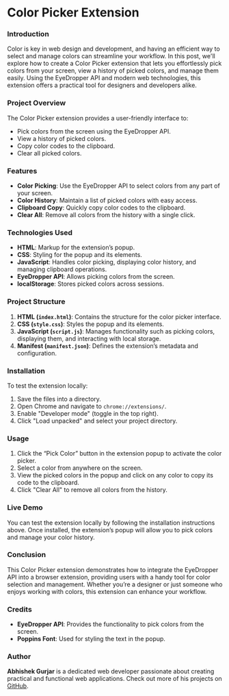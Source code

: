 # Color Picker Extension

### Introduction
Color is key in web design and development, and having an efficient way to select and manage colors can streamline your workflow. In this post, we'll explore how to create a Color Picker extension that lets you effortlessly pick colors from your screen, view a history of picked colors, and manage them easily. Using the EyeDropper API and modern web technologies, this extension offers a practical tool for designers and developers alike.
### Project Overview
The Color Picker extension provides a user-friendly interface to:
- Pick colors from the screen using the EyeDropper API.
- View a history of picked colors.
- Copy color codes to the clipboard.
- Clear all picked colors.

### Features
- **Color Picking**: Use the EyeDropper API to select colors from any part of your screen.
- **Color History**: Maintain a list of picked colors with easy access.
- **Clipboard Copy**: Quickly copy color codes to the clipboard.
- **Clear All**: Remove all colors from the history with a single click.

### Technologies Used
- **HTML**: Markup for the extension’s popup.
- **CSS**: Styling for the popup and its elements.
- **JavaScript**: Handles color picking, displaying color history, and managing clipboard operations.
- **EyeDropper API**: Allows picking colors from the screen.
- **localStorage**: Stores picked colors across sessions.

### Project Structure
1. **HTML (`index.html`)**: Contains the structure for the color picker interface.
2. **CSS (`style.css`)**: Styles the popup and its elements.
3. **JavaScript (`script.js`)**: Manages functionality such as picking colors, displaying them, and interacting with local storage.
4. **Manifest (`manifest.json`)**: Defines the extension’s metadata and configuration.

### Installation
To test the extension locally:
1. Save the files into a directory.
2. Open Chrome and navigate to `chrome://extensions/`.
3. Enable "Developer mode" (toggle in the top right).
4. Click "Load unpacked" and select your project directory.

### Usage
1. Click the “Pick Color” button in the extension popup to activate the color picker.
2. Select a color from anywhere on the screen.
3. View the picked colors in the popup and click on any color to copy its code to the clipboard.
4. Click "Clear All" to remove all colors from the history.



### Live Demo
You can test the extension locally by following the installation instructions above. Once installed, the extension’s popup will allow you to pick colors and manage your color history.

### Conclusion
This Color Picker extension demonstrates how to integrate the EyeDropper API into a browser extension, providing users with a handy tool for color selection and management. Whether you’re a designer or just someone who enjoys working with colors, this extension can enhance your workflow.

### Credits
- **EyeDropper API**: Provides the functionality to pick colors from the screen.
- **Poppins Font**: Used for styling the text in the popup.

### Author
**Abhishek Gurjar** is a dedicated web developer passionate about creating practical and functional web applications. Check out more of his projects on [GitHub](https://github.com/abhishekgurjar-in).
